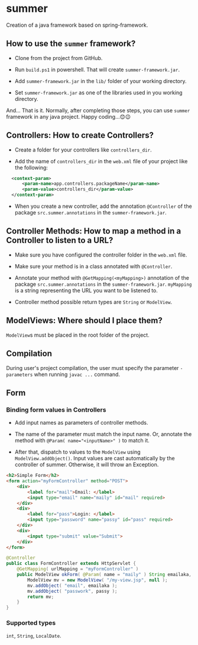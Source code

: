 # __summer__
Creation of a java framework based on spring-framework.


## How to use the `summer` framework?

- Clone from the project from GitHub.

- Run `build.ps1` in powershell. That will create `summer-framework.jar`.

- Add `summer-framework.jar` in the `lib/` folder of your working directory.
 
- Set `summer-framework.jar` as one of the libraries used in you working directory.

And... That is it. Normally, after completing those steps, you can use `summer`
framework in any java project. Happy coding...😊😉


## Controllers: How to create Controllers?

- Create a folder for your controllers like `controllers_dir`.

- Add the name of `controllers_dir` in the `web.xml` file
of your project like the following:

```xml
  <context-param>
      <param-name>app.controllers.packageName</param-name>
      <param-value>controllers_dir</param-value>
  </context-param>
```

- When you create a new controller, add the annotation `@Controller` of 
the package `src.summer.annotations` in the `summer-framework.jar`.


## Controller Methods: How to map a method in a Controller to listen to a URL?

- Make sure you have configured the controller folder in the `web.xml` file.

- Make sure your method is in a class annotated with `@Controller`.

- Annotate your method with `@GetMapping(<myMapping>)` annotation of 
the package `src.summer.annotations` in the `summer-framework.jar`.
`myMapping` is a string representing the URL you want to be listened to.

- Controller method possible return types are `String` or `ModelView`.

## ModelViews: Where should I place them?

`ModelView`s must be placed in the root folder of the project.

## Compilation

During user's project compilation, the user must specify the parameter `-parameters`
when running `javac ...` command.

## Form

### Binding form values in Controllers

- Add input names as parameters of controller methods.

- The name of the parameter must match the input name. Or, annotate the method
with `@Param( name="<inputName>" )` to match it.

- After that, dispatch to values to the `ModelView` using `ModelView.addObject()`.
Input values are cast automatically by the controller of summer. Otherwise, it will
throw an Exception.

```html
<h2>Simple Form</h2>
<form action="myFormController" method="POST">
    <div>
        <label for="mail">Email: </label>
        <input type="email" name="maily" id="mail" required>
    </div>
    <div>
        <label for="pass">Login: </label>
        <input type="password" name="passy" id="pass" required>
    </div>
    <div>
        <input type="submit" value="Submit">
    </div>
</form>
```

```java
@Controller
public class FormController extends HttpServlet {
    @GetMapping( urlMapping = "myFormController" )
    public ModelView okForm( @Param( name = "maily" ) String emailaka, String passy ) {
        ModelView mv = new ModelView( "/my-view.jsp", null );
        mv.addObject( "email", emailaka );
        mv.addObject( "passwork", passy );
        return mv;
    }
}
```

### Supported types
`int`, `String`, `LocalDate`.
